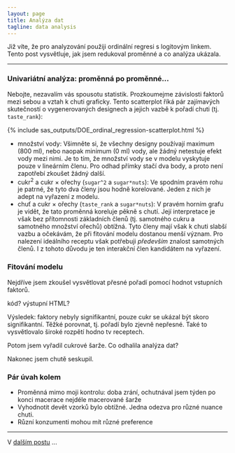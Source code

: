```yaml
---
layout: page
title: Analýza dat
tagline: data analysis
---
```


Již víte, že pro analyzování použiji ordinální regresi s logitovým linkem. Tento post vysvětluje, jak jsem redukoval proměnné a co analýza ukázala.

---



### Univariátní analýza: proměnná po proměnné...

Nebojte, nezavalím vás spousotu statistik. Prozkoumejme závislosti faktorů mezi sebou a vztah k chuti graficky. Tento scatterplot říká pár zajímavých skutečností o vygenerovaných designech a jejich vazbě k pořadí chuti (tj. `taste_rank`):  

{% include sas_outputs/DOE_ordinal_regression-scatterplot.html %}

- množství vody: Všimněte si, že všechny designy používají maximum (800 ml), nebo naopak minimum (0 ml) vody, ale žádný netestuje efekt vody mezi nimi. Je to tím, že množství vody se v modelu vyskytuje pouze v lineárním členu. Pro odhad přímky stačí dva body, a proto není zapotřebí zkoušet žádný další.
- cukr<sup>2</sup> a cukr $\times$ ořechy (`sugar^2` a `sugar*nuts`): Ve spodním pravém rohu je patrné, že tyto dva členy jsou hodně korelované. Jeden z nich je adept na vyřazení z modelu.
- chuť a cukr $\times$ ořechy (`taste_rank` a `sugar*nuts`): V pravém horním grafu je vidět, že tato proměnná koreluje pěkně s chutí. Její interpretace je však bez přítomnosti základních členů (tj. samotného cukru a samotného množství ořechů) obtížná. Tyto členy mají však k chuti slabší vazbu a očekávám, že při fitování modelu dostanou menší význam. Pro nalezení ideálního receptu však potřebuji _především_ znalost samotných členů. I z tohoto důvodu je ten interakční člen kandidátem na vyřazení.

### Fitování modelu
Nejdříve jsem zkoušel vysvětlovat přesné pořadí pomocí hodnot vstupních faktorů.

kód?
výstupní HTML?

Výsledek: faktory nebyly signifikantní, pouze cukr se ukázal být skoro signifikantní. Těžké porovnat, tj. pořadí bylo zjevně nepřesné. Také to vysvětlovalo široké rozpětí hodno tv receptech. 


Potom jsem vyřadil cukrové šarže. Co odhalila analýza dat?


Nakonec jsem chutě seskupil.


### Pár úvah kolem

- Proměnná mimo moji kontrolu: doba zrání, ochutnával jsem týden po konci macerace nejdéle macerované šarže
- Vyhodnotit devět vzorků bylo obtížné. Jedna odezva pro různé nuance chuti.
- Různí konzumenti mohou mít různé preference


---

V [dalším postu](orechovka7.html) ...
